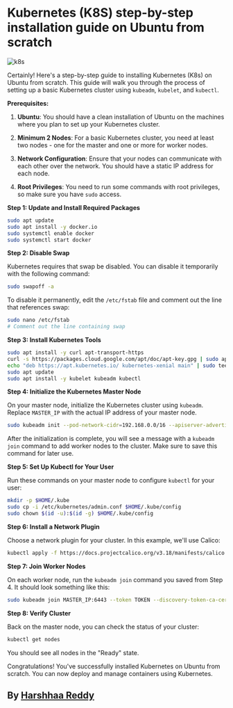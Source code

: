 # Kubernetes (K8S) step-by-step installation guide on Ubuntu from scratch

![k8s](https://imgur.com/bKUeyKX.png)

Certainly! Here's a step-by-step guide to installing Kubernetes (K8s) on Ubuntu from scratch. This guide will walk you through the process of setting up a basic Kubernetes cluster using `kubeadm`, `kubelet`, and `kubectl`.

**Prerequisites:**

1. **Ubuntu**: You should have a clean installation of Ubuntu on the machines where you plan to set up your Kubernetes cluster.

2. **Minimum 2 Nodes**: For a basic Kubernetes cluster, you need at least two nodes - one for the master and one or more for worker nodes.

3. **Network Configuration**: Ensure that your nodes can communicate with each other over the network. You should have a static IP address for each node.

4. **Root Privileges**: You need to run some commands with root privileges, so make sure you have `sudo` access.

**Step 1: Update and Install Required Packages**

```bash
sudo apt update
sudo apt install -y docker.io
sudo systemctl enable docker
sudo systemctl start docker
```

**Step 2: Disable Swap**

Kubernetes requires that swap be disabled. You can disable it temporarily with the following command:

```bash
sudo swapoff -a
```

To disable it permanently, edit the `/etc/fstab` file and comment out the line that references swap:

```bash
sudo nano /etc/fstab
# Comment out the line containing swap
```

**Step 3: Install Kubernetes Tools**

```bash
sudo apt install -y curl apt-transport-https
curl -s https://packages.cloud.google.com/apt/doc/apt-key.gpg | sudo apt-key add -
echo "deb https://apt.kubernetes.io/ kubernetes-xenial main" | sudo tee /etc/apt/sources.list.d/kubernetes.list
sudo apt update
sudo apt install -y kubelet kubeadm kubectl
```

**Step 4: Initialize the Kubernetes Master Node**

On your master node, initialize the Kubernetes cluster using `kubeadm`. Replace `MASTER_IP` with the actual IP address of your master node.

```bash
sudo kubeadm init --pod-network-cidr=192.168.0.0/16 --apiserver-advertise-address=MASTER_IP
```

After the initialization is complete, you will see a message with a `kubeadm join` command to add worker nodes to the cluster. Make sure to save this command for later use.

**Step 5: Set Up Kubectl for Your User**

Run these commands on your master node to configure `kubectl` for your user:

```bash
mkdir -p $HOME/.kube
sudo cp -i /etc/kubernetes/admin.conf $HOME/.kube/config
sudo chown $(id -u):$(id -g) $HOME/.kube/config
```

**Step 6: Install a Network Plugin**

Choose a network plugin for your cluster. In this example, we'll use Calico:

```bash
kubectl apply -f https://docs.projectcalico.org/v3.18/manifests/calico.yaml
```

**Step 7: Join Worker Nodes**

On each worker node, run the `kubeadm join` command you saved from Step 4. It should look something like this:

```bash
sudo kubeadm join MASTER_IP:6443 --token TOKEN --discovery-token-ca-cert-hash SHA256_HASH
```

**Step 8: Verify Cluster**

Back on the master node, you can check the status of your cluster:

```bash
kubectl get nodes
```

You should see all nodes in the "Ready" state.

Congratulations! You've successfully installed Kubernetes on Ubuntu from scratch. You can now deploy and manage containers using Kubernetes.

## By [Harshhaa Reddy](https://www.github.com/NotHarshhaa)

